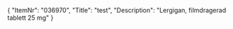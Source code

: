 {
  "ItemNr": "036970",
  "Title": "test",
  "Description": "Lergigan, filmdragerad tablett 25 mg"
}